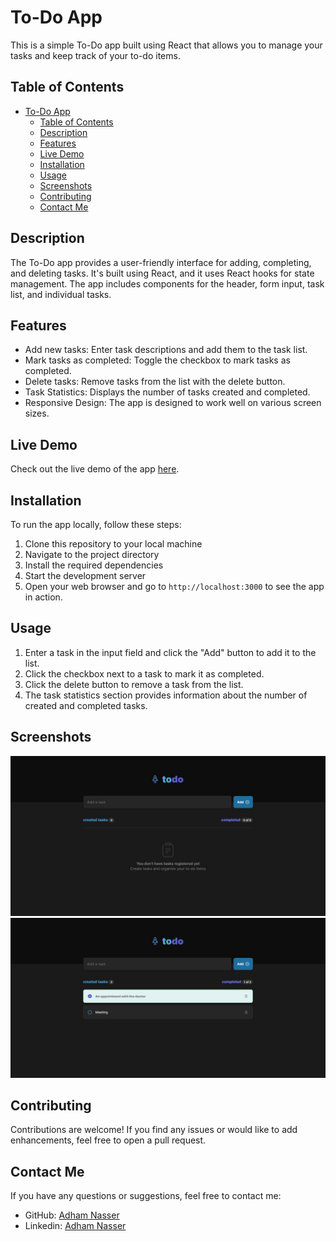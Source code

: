 # To-Do App

This is a simple To-Do app built using React that allows you to manage your tasks and keep track of your to-do items.

## Table of Contents

- [To-Do App](#to-do-app)
  - [Table of Contents](#table-of-contents)
  - [Description](#description)
  - [Features](#features)
  - [Live Demo](#live-demo)
  - [Installation](#installation)
  - [Usage](#usage)
  - [Screenshots](#screenshots)
  - [Contributing](#contributing)
  - [Contact Me](#contact-me)

## Description

The To-Do app provides a user-friendly interface for adding, completing, and deleting tasks. It's built using React, and it uses React hooks for state management. The app includes components for the header, form input, task list, and individual tasks.

## Features

- Add new tasks: Enter task descriptions and add them to the task list.
- Mark tasks as completed: Toggle the checkbox to mark tasks as completed.
- Delete tasks: Remove tasks from the list with the delete button.
- Task Statistics: Displays the number of tasks created and completed.
- Responsive Design: The app is designed to work well on various screen sizes.

## Live Demo

Check out the live demo of the app [here](https://best-todo-list.netlify.app/).

## Installation

To run the app locally, follow these steps:

1. Clone this repository to your local machine
2. Navigate to the project directory
3. Install the required dependencies
4. Start the development server
5. Open your web browser and go to `http://localhost:3000` to see the app in action.

## Usage

1. Enter a task in the input field and click the "Add" button to add it to the list.
2. Click the checkbox next to a task to mark it as completed.
3. Click the delete button to remove a task from the list.
4. The task statistics section provides information about the number of created and completed tasks.

## Screenshots

![Screenshot 1](./screenshots/screenshot1.png)
![Screenshot 2](./screenshots/screenshot2.png)

## Contributing

Contributions are welcome! If you find any issues or would like to add enhancements, feel free to open a pull request.

## Contact Me

If you have any questions or suggestions, feel free to contact me:

- GitHub: [Adham Nasser](https://github.com/Adhamxiii)
- Linkedin: [Adham Nasser](https://www.linkedin.com/in/adhamnasser/)
